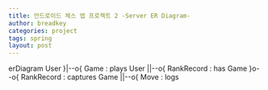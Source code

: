 ```yaml
---
title: 안드로이드 체스 앱 프로젝트 2 -Server ER Diagram-
author: breadkey
categories: project
tags: spring
layout: post
---
```

<div class=mermaid>
erDiagram
User }|--o{ Game : plays
User ||--o{ RankRecord : has
Game }o--o{ RankRecord : captures
Game ||--o{ Move : logs 
</div>